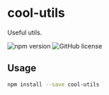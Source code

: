 # cool-utils

Useful utils.

![npm version](https://img.shields.io/npm/v/cool-utils.svg?style=flat)  ![GitHub license](https://img.shields.io/badge/license-MIT-blue.svg)

## Usage

```sh
npm install --save cool-utils
```
